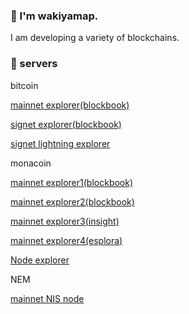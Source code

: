 ### 🍣 I'm wakiyamap.

I am developing a variety of blockchains.

### 🌵 servers
bitcoin

[mainnet explorer(blockbook)](https://mainnet-explorer.wakiyamap.dev/)

[signet explorer(blockbook)](https://signet-explorer.wakiyamap.dev/)

[signet lightning explorer](https://signet-lightning.wakiyamap.dev/)

monacoin

[mainnet explorer1(blockbook)](https://blockbook.monacoin.cloud/)

[mainnet explorer2(blockbook)](https://blockbook.electrum-mona.org/)

[mainnet explorer3(insight)](https://insight.electrum-mona.org/insight/)

[mainnet explorer4(esplora)](https://esplora.electrum-mona.org/)

[Node explorer](https://monacoin.nodes.directory/)

NEM

[mainnet NIS node](https://sn1.tamami-foundation.org:7891/node/extended-info)
